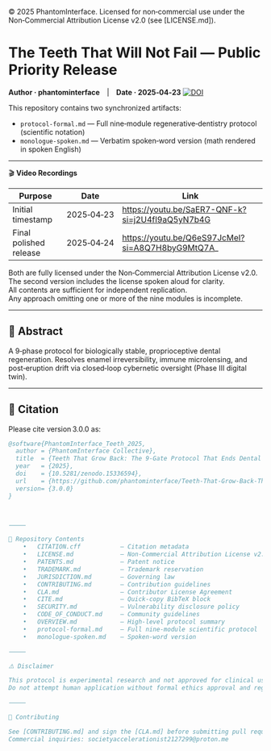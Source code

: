 © 2025 PhantomInterface. Licensed for non‑commercial use under the  
Non‑Commercial Attribution License v2.0 (see [LICENSE.md]).

# The Teeth That Will Not Fail — Public Priority Release

**Author · phantominterface** | **Date · 2025‑04‑23**
[![DOI](https://zenodo.org/badge/DOI/10.5281/zenodo.15336594.svg)](https://doi.org/10.5281/zenodo.15336594)

This repository contains two synchronized artifacts:  
- `protocol-formal.md` — Full nine‑module regenerative‑dentistry protocol (scientific notation)  
- `monologue-spoken.md` — Verbatim spoken‑word version (math rendered in spoken English)

---

🎬 **Video Recordings**

| Purpose               | Date        | Link                                                                      |
|-----------------------|-------------|---------------------------------------------------------------------------|
| Initial timestamp     | 2025‑04‑23  | https://youtu.be/SaER7-QNF-k?si=j2U4fI9aQ5yN7b4G                          |
| Final polished release| 2025‑04‑24  | https://youtu.be/Q6eS97JcMeI?si=A8Q7H8byG9MtQ7A_                          |

Both are fully licensed under the Non‑Commercial Attribution License v2.0.  
The second version includes the license spoken aloud for clarity.  
All contents are sufficient for independent replication.  
Any approach omitting one or more of the nine modules is incomplete.

---

## 📜 Abstract

A 9‑phase protocol for biologically stable, proprioceptive dental regeneration. Resolves enamel irreversibility, immune microlensing, and post‑eruption drift via closed‑loop cybernetic oversight (Phase III digital twin).

---

## 🔖 Citation

Please cite version 3.0.0 as:

```bibtex
@software{PhantomInterface_Teeth_2025,
  author = {PhantomInterface Collective},
  title  = {Teeth That Grow Back: The 9‑Gate Protocol That Ends Dental Failure},
  year   = {2025},
  doi    = {10.5281/zenodo.15336594},
  url    = {https://github.com/phantominterface/Teeth-That-Grow-Back-The-9-Gate-Protocol},
  version= {3.0.0}
}



⸻

📂 Repository Contents
	•	CITATION.cff           – Citation metadata
	•	LICENSE.md             – Non‑Commercial Attribution License v2.0
	•	PATENTS.md             – Patent notice
	•	TRADEMARK.md           – Trademark reservation
	•	JURISDICTION.md        – Governing law
	•	CONTRIBUTING.md        – Contribution guidelines
	•	CLA.md                 – Contributor License Agreement
	•	CITE.md                – Quick‑copy BibTeX block
	•	SECURITY.md            – Vulnerability disclosure policy
	•	CODE_OF_CONDUCT.md     – Community guidelines
	•	OVERVIEW.md            – High‑level protocol summary
	•	protocol-formal.md     – Full nine‑module scientific protocol
	•	monologue-spoken.md    – Spoken‑word version

⸻

⚠️ Disclaimer

This protocol is experimental research and not approved for clinical use.
Do not attempt human application without formal ethics approval and regulatory clearance.

⸻

🤝 Contributing

See [CONTRIBUTING.md] and sign the [CLA.md] before submitting pull requests.
Commercial inquiries: societyaccelerationist2127299@proton.me


